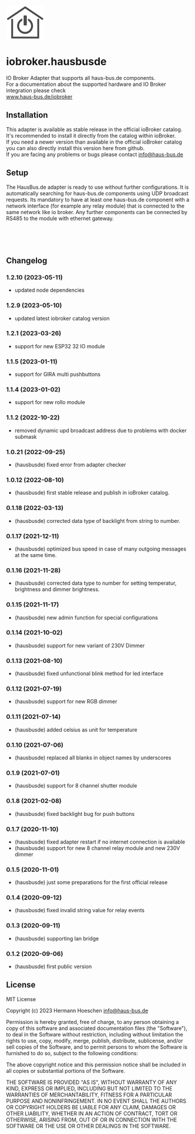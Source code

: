 ![Logo](admin/hausbusde.png)

# iobroker.hausbusde
IO Broker Adapter that supports all haus-bus.de components.<br>
For a documentation about the supported hardware and IO Broker integration please check<br>www.haus-bus.de/iobroker

## Installation <a name="installation"></a>
This adapter is available as stable release in the official ioBroker catalog.<br>
It's recommended to install it directly from the catalog within ioBroker.<br>
If you need a newer version than available in the official ioBroker catalog you can also directly install this version here from github.<br>
If you are facing any problems or bugs please contact info@haus-bus.de<br>

## Setup
The HausBus.de adapter is ready to use without further configurations. It is automatically searching for haus-bus.de components using UDP broadcast requests. Its mandatory to have at least one haus-bus.de component with a network interface (for example any relay module) that is connected to the same network like io broker. Any further components can be connected by RS485 to the module with ethernet gateway.

<br>
<br>
<br>

## Changelog
<!--
  Placeholder for the next version (at the beginning of the line):
  ### **WORK IN PROGRESS** 
-->
### 1.2.10 (2023-05-11) 
* updated node dependencies

### 1.2.9 (2023-05-10) 
* updated latest iobroker catalog version

### 1.2.1 (2023-03-26)
* support for new ESP32 32 IO module

### 1.1.5 (2023-01-11)
* support for GIRA multi pushbuttons

### 1.1.4 (2023-01-02)
* support for new rollo module

### 1.1.2 (2022-10-22)
* removed dynamic upd broadcast address due to problems with docker submask

### 1.0.21 (2022-09-25)
* (hausbusde) fixed error from adapter checker

### 1.0.12 (2022-08-10)
* (hausbusde) first stable release and publish in ioBroker catalog.

### 0.1.18 (2022-03-13) 
* (hausbusde) corrected data type of backlight from string to number.

### 0.1.17 (2021-12-11) 
* (hausbusde) optimized bus speed in case of many outgoing messages at the same time.

### 0.1.16 (2021-11-28) 
* (hausbusde) corrected data type to number for setting temperatur, brightness and dimmer brightness.

### 0.1.15 (2021-11-17) 
* (hausbusde) new admin function for special configurations

### 0.1.14 (2021-10-02) 
* (hausbusde) support for new variant of 230V Dimmer

### 0.1.13 (2021-08-10) 
* (hausbusde) fixed unfunctional blink method for led interface

### 0.1.12 (2021-07-19) 
* (hausbusde) support for new RGB dimmer

### 0.1.11 (2021-07-14)
* (hausbusde) added celsius as unit for temperature

### 0.1.10 (2021-07-06)
* (hausbusde) replaced all blanks in object names by underscores

### 0.1.9 (2021-07-01)
* (hausbusde) support for 8 channel shutter module

### 0.1.8 (2021-02-08)
* (hausbusde) fixed backlight bug for push buttons

### 0.1.7 (2020-11-10)
* (hausbusde) fixed adapter restart if no internet connection is available
* (hausbusde) support for new 8 channel relay module and new 230V dimmer

### 0.1.5 (2020-11-01)
* (hausbusde) just some preparations for the first official release

### 0.1.4 (2020-09-12)
* (hausbusde) fixed invalid string value for relay events

### 0.1.3 (2020-09-11)
* (hausbusde) supporting lan bridge

### 0.1.2 (2020-09-06)
* (hausbusde) first public version

## License
MIT License

Copyright (c) 2023 Hermann Hoeschen <info@haus-bus.de>

Permission is hereby granted, free of charge, to any person obtaining a copy
of this software and associated documentation files (the "Software"), to deal
in the Software without restriction, including without limitation the rights
to use, copy, modify, merge, publish, distribute, sublicense, and/or sell
copies of the Software, and to permit persons to whom the Software is
furnished to do so, subject to the following conditions:

The above copyright notice and this permission notice shall be included in all
copies or substantial portions of the Software.

THE SOFTWARE IS PROVIDED "AS IS", WITHOUT WARRANTY OF ANY KIND, EXPRESS OR
IMPLIED, INCLUDING BUT NOT LIMITED TO THE WARRANTIES OF MERCHANTABILITY,
FITNESS FOR A PARTICULAR PURPOSE AND NONINFRINGEMENT. IN NO EVENT SHALL THE
AUTHORS OR COPYRIGHT HOLDERS BE LIABLE FOR ANY CLAIM, DAMAGES OR OTHER
LIABILITY, WHETHER IN AN ACTION OF CONTRACT, TORT OR OTHERWISE, ARISING FROM,
OUT OF OR IN CONNECTION WITH THE SOFTWARE OR THE USE OR OTHER DEALINGS IN THE
SOFTWARE.